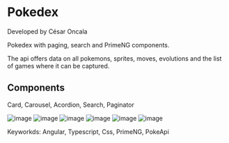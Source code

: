 # Pokedex

Developed by César Oncala

Pokedex with paging, search and PrimeNG components.

The api offers data on all pokemons, sprites, moves, evolutions and the list of games where it can be captured.

## Components
Card, Carousel, Acordion, Search, Paginator


![image](https://user-images.githubusercontent.com/52250904/145655920-ec2784f0-fbd3-4447-9aaa-af4742996377.png)
![image](https://user-images.githubusercontent.com/52250904/145656327-2f2baecf-2191-4dc3-b963-1508c2de0676.png)
![image](https://user-images.githubusercontent.com/52250904/145655818-76588b12-fd37-4b79-9524-114a0cd37d11.png)
![image](https://user-images.githubusercontent.com/52250904/161547287-0cbf5d46-7c51-4425-935d-aa8949754e94.png)
![image](https://user-images.githubusercontent.com/52250904/161547580-59b4793b-e6f5-4dae-a141-7d4685be51ae.png)
![image](https://user-images.githubusercontent.com/52250904/145655864-5d0f716c-e681-4582-8c0f-506898ea7066.png)




Keyworkds: Angular, Typescript, Css, PrimeNG, PokeApi
